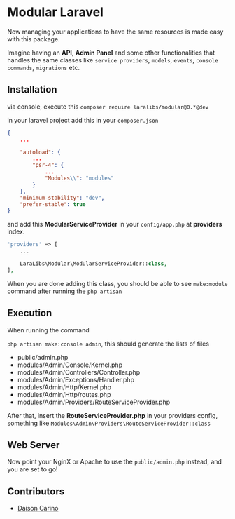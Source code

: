 # Modular Laravel

Now managing your applications to have the same resources is made easy with this package.

Imagine having an **API**, **Admin Panel** and some other functionalities that handles the same classes like ``service providers``, ``models``, ``events``, ``console commands``, ``migrations`` etc.

## Installation

via console, execute this ``composer require laralibs/modular@0.*@dev``

in your laravel project add this in your ``composer.json``

```json
{
    ...

    "autoload": {
        ...
        "psr-4": {
            ...
            "Modules\\": "modules"
        }
    },
    "minimum-stability": "dev",
    "prefer-stable": true
}
```

and add this **ModularServiceProvider** in your ``config/app.php`` at **providers** index.

```php
'providers' => [
    ...

    LaraLibs\Modular\ModularServiceProvider::class,
],
```

When you are done adding this class, you should be able to see ``make:module`` command after running the ``php artisan``

## Execution

When running the command

``php artisan make:console admin``, this should generate the lists of files

- public/admin.php
- modules/Admin/Console/Kernel.php
- modules/Admin/Controllers/Controller.php
- modules/Admin/Exceptions/Handler.php
- modules/Admin/Http/Kernel.php
- modules/Admin/Http/routes.php
- modules/Admin/Providers/RouteServiceProvider.php

After that, insert the **RouteServiceProvider.php** in your providers config, something like ``Modules\Admin\Providers\RouteServiceProvider::class``

## Web Server

Now point your NginX or Apache to use the ``public/admin.php`` instead, and you are set to go!

## Contributors

- [Daison Carino](https://github.com/daison12006013)
